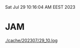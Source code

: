 Sat Jul 29 10:16:04 AM EEST 2023
# JAM
<a href='./cache/202307/29_10.log'>./cache/202307/29_10.log</a>

